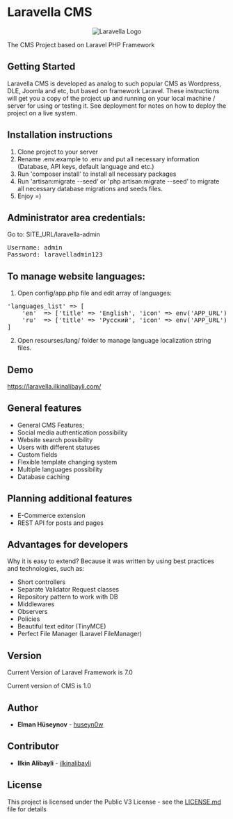 # Laravella CMS
<p align="center">
<img alt="Laravella Logo" src="https://raw.githubusercontent.com/huseyn0w/Laravella-CMS/master/public/front/default/img/readme.png">
</p>
The CMS Project based on Laravel PHP Framework

## Getting Started
Laravella CMS is developed as analog to such popular CMS as Wordpress, DLE, Joomla and etc, but based on framework Laravel.
These instructions will get you a copy of the project up and running on your local machine / server for using or testing it.
See deployment for notes on how to deploy the project on a live system.

## Installation instructions
1) Clone project to your server
2) Rename .env.example to .env and put all necessary information (Database, API keys, default language and etc.)
3) Run 'composer install' to install all necessary packages
4) Run 'artisan:migrate --seed' or 'php artisan:migrate --seed' to migrate all necessary database migrations and seeds files.
5) Enjoy =)



## Administrator area credentials:
Go to: SITE_URL/laravella-admin
<pre>
Username: admin
Password: laravelladmin123
</pre>

## To manage website languages:
1) Open config/app.php file and edit array of languages:
<pre>
'languages_list' => [
    'en'  => ['title' => 'English', 'icon' => env('APP_URL').'/admin/img/flags/en.png'],
    'ru'  => ['title' => 'Русский', 'icon' => env('APP_URL').'/admin/img/flags/ru.png']
]
</pre>

2) Open resourses/lang/ folder to manage language localization string files.


## Demo
https://laravella.ilkinalibayli.com/

## General features
* General CMS Features;
* Social media authentication possibility
* Website search possibility
* Users with different statuses
* Custom fields
* Flexible template changing system
* Multiple languages possibility
* Database caching

## Planning additional features
* E-Commerce extension
* REST API for posts and pages



## Advantages for developers
Why it is easy to extend? Because it was written by using best practices and technologies, such as:
* Short controllers
* Separate Validator Request classes
* Repository pattern to work with DB
* Middlewares
* Observers
* Policies
* Beautiful text editor (TinyMCE)
* Perfect File Manager (Laravel FileManager)

## Version

Current Version of Laravel Framework is 7.0

Current version of CMS is 1.0

## Author

* **Elman Hüseynov** - [huseyn0w](https://linkedin.com/in/huseyn0w)

## Contributor

* **Ilkin Alibayli** - [ilkinalibayli](https://www.linkedin.com/in/ilkin-alibayli/)

## License

This project is licensed under the Public V3 License - see the [LICENSE.md](LICENSE.md) file for details

